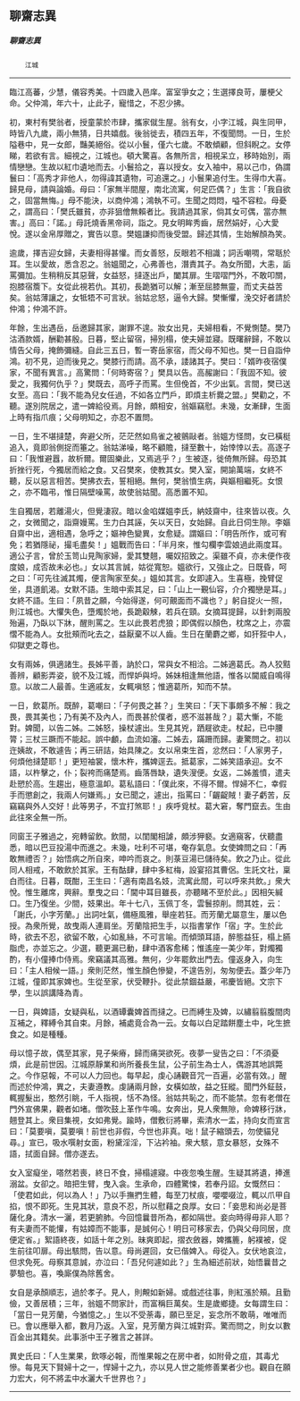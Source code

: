 

## 聊齋志異

##### 聊齋志異
　　`江城`

* * *

臨江高蕃，少慧，儀容秀美。十四歲入邑庠。富室爭女之；生選擇良苛，屢梗父命。父仲鴻，年六十，止此子，寵惜之，不忍少拂。

初，東村有樊翁者，授童蒙於市肆，攜家僦生屋。翁有女，小字江城，與生同甲，時皆八九歲，兩小無猜，日共嬉戲。後翁徙去，積四五年，不復聞問。一日，生於隘巷中，見一女郎，豔美絕俗。從以小鬟，僅六七歲。不敢傾顧，但斜睨之。女停睇，若欲有言。細視之，江城也。頓大驚喜。各無所言，相視呆立，移時始別，兩情戀戀。生故以紅巾遺地而去。小鬟拾之，喜以授女。女入袖中，易以己巾，偽謂鬟曰：「高秀才非他人，勿得諱其遺物，可追還之。」小鬟果追付生。生得巾大喜。歸見母，請與論婚。母曰：「家無半間屋，南北流寓，何足匹偶？」生言：「我自欲之，固當無悔。」母不能決，以商仲鴻；鴻執不可。生聞之悶悶，嗌不容粒。母憂之，謂高曰：「樊氏雖貧，亦非狙儈無賴者比。我請過其家，倘其女可偶，當亦無害。」高曰：「諾。」母託燒香黑帝祠，詣之。見女明眸秀齒，居然娟好，心大愛悅。遂以金帛厚贈之，實告以意。樊媼謙抑而後受盟。歸述其情，生始解顏為笑。

逾歲，擇吉迎女歸，夫妻相得甚懽。而女善怒，反眼若不相識；詞舌嘲啁，常聒於耳。生以愛故，悉含忍之。翁媼聞之，心弗善也，潛責其子。為女所聞，大恚，詬罵彌加。生稍稍反其惡聲，女益怒，撻逐出戶，闔其扉。生㗩㗩門外，不敢叩關，抱膝宿簷下。女從此視若仇。其初，長跪猶可以解；漸至屈膝無靈，而丈夫益苦矣。翁姑薄讓之，女牴牾不可言狀。翁姑忿怒，逼令大歸。樊慚懼，浼交好者請於仲鴻；仲鴻不許。

年餘，生出遇岳，岳邀歸其家，謝罪不遑。妝女出見，夫婦相看，不覺惻楚。樊乃沽酒款婿，酬勸甚殷。日暮，堅止留宿，掃別榻，使夫婦並寢。既曙辭歸，不敢以情告父母，掩飾彌縫。自此三五日，暫一寄岳家宿，而父母不知也。樊一日自詣仲鴻。初不見，迫而後見之。樊膝行而請。高不承，諉諸其子。樊曰：「婿昨夜宿僕家，不聞有異言。」高驚問：「何時寄宿？」樊具以告。高赧謝曰：「我固不知。彼愛之，我獨何仇乎？」樊既去，高呼子而罵。生但俛首，不少出氣。言間，樊已送女至。高曰：「我不能為兒女任過，不如各立門戶，即煩主析爨之盟。」樊勸之，不聽。遂別院居之，遣一婢給役焉。月餘，頗相安，翁嫗竊慰。未幾，女漸肆，生面上時有指爪痕；父母明知之，亦忍不置問。

一日，生不堪撻楚，奔避父所，茫茫然如鳥雀之被鸇敺者。翁媼方怪問，女已橫梃追入，竟即翁側捉而箠之。翁姑涕噪，略不顧贍，撻至數十，始悻悻以去。高逐子曰：「我惟避囂，故析爾。爾固樂此，又焉逃乎？」生被逐，徙倚無所歸。母恐其折挫行死，今獨居而給之食。又召樊來，使教其女。樊入室，開諭萬端，女終不聽，反以惡言相苦。樊拂衣去，誓相絕。無何，樊翁憤生病，與嫗相繼死。女恨之，亦不臨弔，惟日隔壁噪罵，故使翁姑聞。高悉置不知。

生自獨居，若離湯火，但覺淒寂。暗以金啗媒媼李氏，納妓齋中，往來皆以夜。久之，女微聞之，詣齋嫚罵。生力白其誣，矢以天日，女始歸。自此日伺生隙。李嫗自齋中出，適相遇，急呼之；嫗神色變異，女愈疑。謂嫗曰：「明告所作，或可宥免；若猶隱祕，撮毛盡矣！」媼戰而告曰：「半月來，惟勾欄李雲娘過此兩度耳。適公子言，曾於玉笥山見陶家婦，愛其雙翹，囑奴招致之。渠雖不貞，亦未便作夜度娘，成否故未必也。」女以其言誠，姑從寬恕。媼欲行，又強止之。日既昏，呵之曰：「可先往滅其燭，便言陶家至矣。」媼如其言。女即遽入。生喜極，挽臂促坐，具道飢渴。女默不語。生暗中索其足，曰：「山上一覲仙容，介介獨戀是耳。」女終不語。生曰：「夙昔之願，今始得遂，何可覿面而不識也？」躬自捉火一照，則江城也。大懼失色，墮燭於地，長跪觳觫，若兵在頸。女摘耳提歸，以針刺兩股殆遍，乃臥以下牀，醒則罵之。生以此畏若虎狼；即偶假以顏色，枕席之上，亦震慴不能為人。女批頰而叱去之，益厭棄不以人齒。生日在蘭麝之鄉，如犴狴中人，仰獄吏之尊也。

女有兩姊，俱適諸生。長姊平善，訥於口，常與女不相洽。二姊適葛氏。為人狡黠善辨，顧影弄姿，貌不及江城，而悍妒與埒。姊妹相逢無他語，惟各以閫威自鳴得意。以故二人最善。生適戚友，女輒嗔怒；惟適葛所，知而不禁。

一日，飲葛所。既醉，葛嘲曰：「子何畏之甚？」生笑曰：「天下事頗多不解：我之畏，畏其美也；乃有美不及內人，而畏甚於僕者，惑不滋甚哉？」葛大慚，不能對。婢聞，以告二姊。二姊怒，操杖遽出。生見其兇，跴屣欲走。杖起，已中腰膂；三杖三蹶而不能起。誤中顱，血流如瀋。二姊去，蹣跚而歸。妻驚問之。初以迕姨故，不敢遽告；再三研詰，始具陳之。女以帛束生首，忿然曰：「人家男子，何煩他撻楚耶！」更短袖裳，懷木杵，攜婢逕去。抵葛家，二姊笑語承迎。女不語，以杵擊之，仆；裂袴而痛楚焉。齒落唇缺，遺失溲便。女返，二姊羞憤，遣夫赴愬於高。生趨出，極意溫卹。葛私語曰：「僕此來，不得不爾。悍婦不仁，幸假手而懲創之，我兩人何嫌焉。」女已聞之，遽出，指罵曰：「齷齪賊！妻子虧苦，反竊竊與外人交好！此等男子，不宜打煞耶！」疾呼覓杖。葛大窘，奪門竄去。生由此往來全無一所。

同窗王子雅過之，宛轉留飲。飲間，以閨閣相謔，頗涉狎褻。女適窺客，伏聽盡悉，暗以巴豆投湯中而進之。未幾，吐利不可堪，奄存氣息。女使婢問之曰：「再敢無禮否？」始悟病之所自來，呻吟而哀之。則菉豆湯已儲待矣。飲之乃止。從此同人相戒，不敢飲於其家。王有酤肆，肆中多紅梅，設宴招其曹侶。生託文社，稟白而往。日暮，既酣，王生曰：「適有南昌名妓，流寓此間，可以呼來共飲。」衆大悅。惟生離席，興辭。羣曳之曰：「閫中耳目雖長，亦聽睹不至於此。」因相矢緘口。生乃復坐。少間，妓果出。年十七八，玉佩丁冬，雲鬟掠削。問其姓，云：「謝氏，小字芳蘭。」出詞吐氣，備極風雅，舉座若狂。而芳蘭尤屬意生，屢以色授。為衆所覺，故曳兩人連肩坐。芳蘭陰把生手，以指書掌作「宿」字。生於此時，欲去不忍，欲留不敢，心如亂絲，不可言喻。而傾頭耳語，醉態益狂，榻上臙脂虎，亦並忘之。少選，聽更漏已動，肆中酒客愈稀；惟遙座一美少年，對燭獨酌，有小僮捧巾侍焉。衆竊議其高雅。無何，少年罷飲出門去。僮返身入，向生曰：「主人相候一語。」衆則茫然，惟生顏色慘變，不遑告別，匆匆便去。蓋少年乃江城，僮即其家婢也。生從至家，伏受鞭扑。從此禁錮益嚴，弔慶皆絕。文宗下學，生以誤講降為青。

一日，與婢語，女疑與私，以酒罈囊婢首而撻之。已而縛生及婢，以繡翦翦腹間肉互補之，釋縛令其自束。月餘，補處竟合為一云。女每以白足踏餅塵土中，叱生摭食之。如是種種。

母以憶子故，偶至其家，見子柴瘠，歸而痛哭欲死。夜夢一叟告之曰：「不須憂煩，此是前世因。江城原靜業和尚所養長生鼠，公子前生為士人，偶游其地誤斃之。今作惡報，不可以人力回也。每早起，虔心誦觀音咒一百遍，必當有效。」醒而述於仲鴻，異之，夫妻遵教。虔誦兩月餘，女橫如故，益之狂縱。聞門外鉦鼓，輒握髮出，憨然引眺，千人指視，恬不為怪。翁姑共恥之，而不能禁。忽有老僧在門外宣佛果，觀者如堵。僧吹鼓上革作牛鳴。女奔出，見人衆無隙，命婢移行牀，翹登其上。衆目集視，女如弗覺。踰時，僧敷衍將畢，索清水一盂，持向女而宣言曰：「莫要嗔，莫要嗔！前世也非假，今世也非真。咄！鼠子縮頭去，勿使貓兒尋。」宣已，吸水噀射女面，粉黛淫淫，下沾衿袖。衆大駭，意女暴怒，女殊不語，拭面自歸。僧亦遂去。

女入室癡坐，嗒然若喪，終日不食，掃榻遽寢。中夜忽喚生醒。生疑其將遺，捧進溺盆。女卻之。暗把生臂，曳入衾。生承命，四體驚悚，若奉丹詔。女慨然曰：「使君如此，何以為人！」乃以手撫捫生體，每至刀杖痕，嚶嚶啜泣，輒以爪甲自掐，恨不即死。生見其狀，意良不忍，所以慰藉之良厚。女曰：「妾思和尚必是菩薩化身。清水一灑，若更腑肺。今回憶曩昔所為，都如隔世。妾向時得毋非人耶？有夫妻而不能懽，有姑嫜而不能事，是誠何心！明日可移家去，仍與父母同居，庶便定省。」絮語終夜，如話十年之別。昧爽即起，摺衣斂器，婢攜簏，躬襆被，促生前往叩扉。母出駭問，告以意。母尚遲回，女已偕婢入。母從入。女伏地哀泣，但求免死。母察其意誠，亦泣曰：「吾兒何遽如此？」生為細述前狀，始悟曩昔之夢驗也。喜，喚廝僕為除舊舍。

女自是承顏順志，過於孝子。見人，則覥如新婦。或戲述往事，則紅漲於頰。且勤儉，又善居積；三年，翁媼不問家計，而富稱巨萬矣。生是歲鄉捷。女每謂生曰：「當日一見芳蘭，今猶憶之。」生以不受荼毒，願已至足，妄念所不敢萌，唯唯而已。會以應舉入都，數月乃返。入室，見芳蘭方與江城對弈。驚而問之，則女以數百金出其籍矣。此事浙中王子雅言之甚詳。

異史氏曰：「人生業果，飲啄必報，而惟果報之在房中者，如附骨之疽，其毒尤慘。每見天下賢婦十之一，悍婦十之九，亦以見人世之能修善業者少也。觀自在願力宏大，何不將盂中水灑大千世界也？」

* * *

